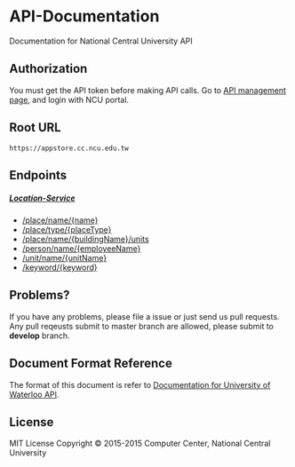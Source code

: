 # API-Documentation
Documentation for National Central University API

## Authorization
You must get the API token before making API calls. Go to [API management page], and login with NCU portal.

## Root URL
```
https://appstore.cc.ncu.edu.tw
```

## Endpoints
##### [Location-Service]
- [/place/name/{name}](location-service/name_name.md)
- [/place/type/{placeType}](location-service/type.md)
- [/place/name/{buildingName}/units](location-service/name_buildingName.md)
- [/person/name/{employeeName}](location-service/name_employeeName.md)
- [/unit/name/{unitName}](location-service/name_unitName.md)
- [/keyword/{keyword}](location-service/keyword.md)

## Problems?
If you have any problems, please file a issue or just send us pull requests.
Any pull reqeusts submit to master branch are allowed, please submit to **develop** branch.

## Document Format Reference
The format of this document is refer to [Documentation for University of Waterloo API](https://github.com/uWaterloo/api-documentation).

## License
MIT License Copyright © 2015-2015 Computer Center, National Central University

[API management page]:https://appstore.cc.ncu.edu.tw/manage
[Location-Service]:https://github.com/NCU-CC/Location-Service
